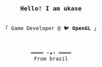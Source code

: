 <h3 align="center"><samp>Hello! I am <b>ukase</a></b></samp></h3>
<p align="center"><br>
  <samp>
    「 Game Developer @ 🐦 <b>OpenGL</b> 」<br>
  </samp>
</p>

  </p>
</details>
<br>
<samp>
  <p align="center">
    ════ ⋆★⋆ ════<br>
    From brazil
  </p>
</samp>
